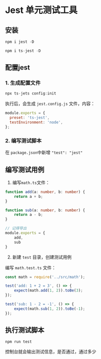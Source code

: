 # Jest 单元测试工具

## 安装
```js
npm i jest -D

npm i ts-jest -D
```

## 配置jest
### 1. 生成配置文件
```js
npx ts-jets config:init
```
执行后，会生成 `jest.config.js` 文件，内容：
```js
module.exports = {
  preset: 'ts-jest',
  testEnvironment: 'node',
};
```
### 2. 编写测试脚本
在 `package.json`中新增 `"test": "jest"`

## 编写测试用例

1. 编写`math.ts`文件：
```ts
function add(a: number, b: number) {
    return a + b;
}

function sub(a: number, b: number) {
    return a - b;
}

// 记得导出
module.exports = {
    add,
    sub
}
```

2. 新建 `test` 目录，创建测试用例

编写 `math.test.ts` 文件：
```ts
const math = require('../src/math');

test('add: 1 + 2 = 3', () => {
    expect(math.add(1, 2)).toBe(3);
});

test('sub: 1 - 2 = -1', () => {
    expect(math.sub(1, 2)).toBe(-1);
});
```

## 执行测试脚本
`npm run test`

控制台就会输出测试信息，是否通过，通过多少